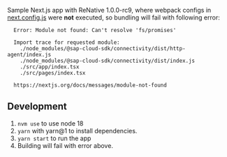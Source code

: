 Sample Next.js app with ReNative 1.0.0-rc9, where webpack configs in [next.config.js](next.config.js) were **not** executed, so bundling will fail with following error:
```log
  Error: Module not found: Can't resolve 'fs/promises'

  Import trace for requested module:
    ./node_modules/@sap-cloud-sdk/connectivity/dist/http-agent/index.js
    ./node_modules/@sap-cloud-sdk/connectivity/dist/index.js
    ./src/app/index.tsx
    ./src/pages/index.tsx

  https://nextjs.org/docs/messages/module-not-found
```

## Development
1. `nvm use` to use node 18
1. `yarn` with yarn@1 to install dependencies.
1. `yarn start` to run the app
1. Building will fail with error above.